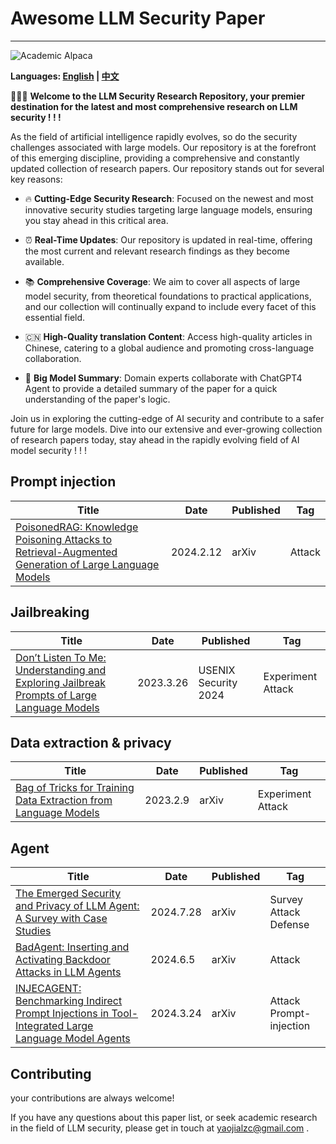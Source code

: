 # Awesome LLM Security Paper

---

![Academic Alpaca](resources/DALL·E%202024-07-30%2015.10.44%20-%20An%20academic-looking%20alpaca%20wearing%20scholarly%20glasses%20and%20a%20graduation%20cap%2C%20with%20an%20intellectual%20and%20serious%20expression.%20The%20background%20should%20be%20a%20lib.webp)

**Languages: [English](README.md) | [中文](README_zh.md)**

🎉🎉🎉 **Welcome to the LLM Security Research Repository, your premier destination for the latest and most comprehensive research on LLM security ! ! !**

As the field of artificial intelligence rapidly evolves, so do the security challenges associated with large models. Our repository is at the forefront of this emerging discipline, providing a comprehensive and constantly updated collection of research papers. Our repository stands out for several key reasons:

- 🔥 **Cutting-Edge Security Research**: Focused on the newest and most innovative security studies targeting large language models, ensuring you stay ahead in this critical area.

- ⏰️ **Real-Time Updates**: Our repository is updated in real-time, offering the most current and relevant research findings as they become available.

- 📚️ **Comprehensive Coverage**: We aim to cover all aspects of large model security, from theoretical foundations to practical applications, and our collection will continually expand to include every facet of this essential field.

- 🇨🇳 **High-Quality translation Content**: Access high-quality articles in Chinese, catering to a global audience and promoting cross-language collaboration.

- 🌟 **Big Model Summary**: Domain experts collaborate with ChatGPT4 Agent to provide a detailed summary of the paper for a quick understanding of the paper's logic.

Join us in exploring the cutting-edge of AI security and contribute to a safer future for large models. Dive into our extensive and ever-growing collection of research papers today, stay ahead in the rapidly evolving field of AI model security ! ! !

## Prompt injection

| Title | Date | Published | Tag |
|-------|------|-----------|-----|
| [PoisonedRAG: Knowledge Poisoning Attacks to Retrieval-Augmented Generation of Large Language Models](paper_list/PoisonedRAG_Knowledge_Poisoning_Attacks_to_Retrieval-Augmented_Generation_of_Large_Language_Models.md) | 2024.2.12 | arXiv | Attack |

## Jailbreaking

| Title | Date | Published | Tag |
|-------|------|-----------|-----|
| [Don’t Listen To Me: Understanding and Exploring Jailbreak Prompts of Large Language Models](paper_list/Don't_Listen_To_Me:_Understanding_and_Exploring_Jailbreak_Prompts_of_Large_Language_Models.md) | 2023.3.26 | USENIX Security 2024 | Experiment Attack |

## Data extraction & privacy

| Title | Date | Published | Tag |
|-------|------|-----------|-----|
| [Bag of Tricks for Training Data Extraction from Language Models](paper_list/Bag_of_Tricks_for_Training_Data_Extraction_from_Language_Models.md) | 2023.2.9 | arXiv | Experiment Attack |

## Agent

| Title | Date | Published | Tag |
|-------|------|-----------|-----|
| [The Emerged Security and Privacy of LLM Agent: A Survey with Case Studies](paper_list/The_Emerged_Security_and_Privacy_of_LLM_Agent_A_Survey_with_Case_Studies.md) | 2024.7.28 | arXiv | Survey Attack Defense  |
| [BadAgent: Inserting and Activating Backdoor Attacks in LLM Agents](paper_list/Bad_Agent_Inserting_and_Activating_Backdoor_Attacks_in_LLM_Agents.md) | 2024.6.5 | arXiv | Attack |
| [INJECAGENT: Benchmarking Indirect Prompt Injections in Tool-Integrated Large Language Model Agents](paper_list/INJECAGENT_Benchmarking_Indirect_Prompt_Injections_in_Tool-Integrated_Large_Language_Model_Agents.md) | 2024.3.24 | arXiv | Attack Prompt-injection |

## Contributing
your contributions are always welcome!

If you have any questions about this paper list, or seek academic research in the field of LLM security, please get in touch at yaojialzc@gmail.com .
